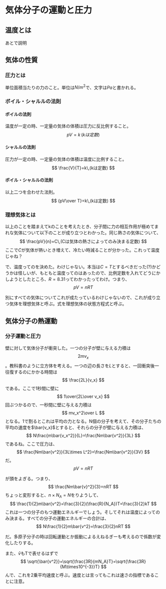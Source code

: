 # 気体分子の運動と圧力

## 温度とは

あとで説明

## 気体の性質

### 圧力とは

単位面積当たりの力のこと。単位は$N/m^2$で、文字は$Pa$と書かれる。

### ボイル・シャルルの法則

#### ボイルの法則

温度が一定の時、一定量の気体の体積は圧力に反比例すること。
$$
pV=k \,(kは定数)
$$


#### シャルルの法則

圧力が一定の時、一定量の気体の体積は温度に比例すること。
$$
\frac{V}{T}=k\,(kは定数)
$$

#### ボイル・シャルルの法則

以上二つを合わせた法則。
$$
{pV\over T}=k\,(kは定数)
$$

### 理想気体とは

以上のことを踏まえてkのことを考えたとき、分子間に力の相互作用が極めてまれな気体について以下のことが成り立つとわかった。同じ熱さの気体について、
$$
\frac{pV}{n}=C\,(Cは気体の熱さによってのみ決まる定数)
$$
ここで$C$が気体が熱いとき増えて、冷たい時減ることが分かった。これって温度じゃね？

で、温度ってのを決めた。わけじゃない。本当は$C=T$とするべきだった(?)かどうかは怪しいが、もともと温度ってのはあったので、比例定数を入れてどうにかしようとしたところ、$R=8.31$ってわかったってわけ。つまり、
$$
pV=nRT
$$


別にすべての気体についてこれが成たっているわけじゃないので、これが成り立つ気体を理想気体と呼ぶ。式を理想気体の状態方程式と呼ぶ。

## 気体分子の熱運動

### 分子運動と圧力

壁に対して気体分子が衝突した。一つの分子が壁に与える力積は
$$
2mv_x
$$
。教科書のように立方体を考える。一つの辺の長さを$L$とすると、一回衝突後一往復するのにかかる時間は
$$
\frac{2L}{v_x}
$$
である。ここで1秒間に壁に
$$
1\over{2L\over v_x}
$$
回ぶつかるので、一秒間に壁に与える力積は
$$
mv_x^2\over L
$$
となる。1で割るとこれは平均の力となる。N個の分子を考えて、その分子たちの平均の速度を$\bar{v_x}$とすると、それらの分子が壁に与える力積は、
$$
N\frac{m\bar{v_x^2}}{L}=\frac{Nm\bar{v^2}}{3L}
$$
であるね。ここで圧力は、
$$
\frac{Nm\bar{v^2}}{3L\times L^2}=\frac{Nm\bar{v^2}}{3V}
$$
だ。
$$
pV=nRT
$$

が頭をよぎる。つまり、
$$
\frac{Nm\bar{v}^2}{3}=nRT
$$
ちょっと変形すると、$n\times N_A=N$をりようして、
$$
\frac{1}{2}m\bar{v^2}=\frac{3}{2}(\frac{R}{N_A})T=\frac{3}{2}kT
$$
これは一つの分子のもつ運動エネルギーでしょう。そしてそれは温度によってのみ決まる。すべての分子の運動エネルギーの合計は、
$$
N\frac{1}{2}m\bar{v^2}=\frac{3}{2}nRT
$$

だ。多原子分子の時は回転運動とか振動によるえねるぎーも考えるので係数が変化したりする。

また、$\bar{v}$もTで表せるはずで
$$
\sqrt{\bar{v^2}}=\sqrt{\frac{3R}{mN_A}T}=\sqrt{\frac{3R}{M\times10^{-3}}T}
$$
んで、これを2乗平均速度と呼ぶ。速度とは言ってもこれは速さの指標であることに注意。